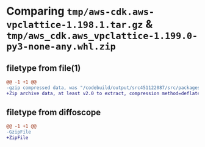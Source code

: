 # Comparing `tmp/aws-cdk.aws-vpclattice-1.198.1.tar.gz` & `tmp/aws_cdk.aws_vpclattice-1.199.0-py3-none-any.whl.zip`

## filetype from file(1)

```diff
@@ -1 +1 @@
-gzip compressed data, was "/codebuild/output/src451122087/src/packages/@aws-cdk/aws-vpclattice/dist/python/aws-cdk.aws-vpclattice-1.198.1.tar", last modified: Tue Mar 28 21:36:37 2023, max compression
+Zip archive data, at least v2.0 to extract, compression method=deflate
```

## filetype from diffoscope

```diff
@@ -1 +1 @@
-GzipFile
+ZipFile
```

